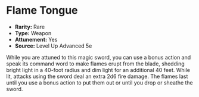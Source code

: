 # Flame Tongue

- **Rarity:** Rare
- **Type:** Weapon
- **Attunement:** Yes
- **Source:** Level Up Advanced 5e

While you are attuned to this magic sword, you can use a bonus action and speak its command word to make flames erupt from the blade, shedding bright light in a 40-foot radius and dim light for an additional 40 feet. While lit, attacks using the sword deal an extra 2d6 fire damage. The flames last until you use a bonus action to put them out or until you drop or sheathe the sword.
